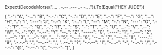 

Expect(DecodeMorse(".... . -.--   .--- ..- -.. .")).To(Equal("HEY JUDE"))



{
	".-":     "A",
	"-...":   "B",
	"-.-.":   "C",
	"-..":    "D",
	".":      "E",
	"..-.":   "F",
	"--.":    "G",
	"....":   "H",
	"..":     "I",
	".---":   "J",
	"-.-":    "K",
	".-..":   "L",
	"--":     "M",
	"-.":     "N",
	"---":    "O",
	".--.":   "P",
	"--.-":   "Q",
	".-.":    "R",
	"...":    "S",
	"-":      "T",
	"..-":    "U",
	"...-":   "V",
	".--":    "W",
	"-..-":   "X",
	"-.--":   "Y",
	"--..":   "Z",
	"-----":  "0",
	".----":  "1",
	"..---":  "2",
	"...--":  "3",
	"....-":  "4",
	".....":  "5",
	"-....":  "6",
	"--...":  "7",
	"---..":  "8",
	"----.":  "9",
	".-.-.-": ".",
	"--..--": ",",
	"..--..": "?",
	"-.-.--": "!",
	"-....-": "-",
	"-..-.":  "/",
	".--.-.": "@",
	"-.--.":  "(",
	"-.--.-": ")",
}